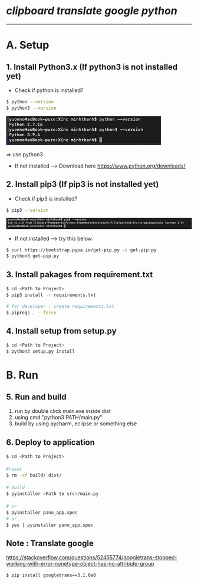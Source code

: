 # _clipboard translate google python_

------------------

# A. Setup

## 1. Install Python3.x (If python3 is not installed yet)

- Check if python is installed?
```sh
$ python --version
$ python3 --version
```
![Alt text](assert/python_version.png) 

=> use python3

- If not installed --> Download here https://www.python.org/downloads/

## 2. Install pip3  (If pip3 is not installed yet)

- Check if pip3 is installed?
```sh
$ pip3 --version
```

![Alt text](assert/pip_version.png) 

- If not installed --> try this below
```sh
$ curl https://bootstrap.pypa.io/get-pip.py -o get-pip.py
$ python3 get-pip.py
```

## 3. Install pakages from requirement.txt 
```sh
$ cd <Path to Project>
$ pip3 install -r requirements.txt
```

```sh
# for developer : create requirements.txt
$ pipreqs . --force
```

## 4. Install setup from setup.py 
```sh
$ cd <Path to Project>
$ python3 setup.py install
```


# B. Run
## 5. Run and build
1. run by double click main.exe inside dist
2. using cmd "python3 PATH/main.py" 
3. build by using pycharm, eclipse or something else

## 6. Deploy to application
```sh
$ cd <Path to Project>

#reset
$ rm -rf build/ dist/

# build
$ pyinstaller <Path to src>/main.py

# or
$ pyinstaller pano_app.spec
# or
$ yes | pyinstaller pano_app.spec
```

## Note : Translate google
https://stackoverflow.com/questions/52455774/googletrans-stopped-working-with-error-nonetype-object-has-no-attribute-group

```sh
$ pip install googletrans==3.1.0a0
```